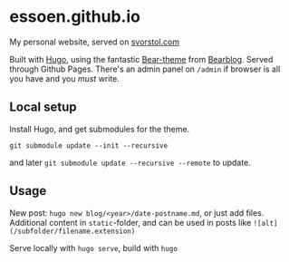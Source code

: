 # essoen.github.io
My personal website, served on [svorstol.com](https://www.svorstol.com/)

Built with [Hugo](https://gohugo.io/), using the fantastic [Bear-theme](https://github.com/janraasch/hugo-bearblog) from [Bearblog](https://bearblog.dev). Served through Github Pages. There's an admin panel on `/admin` if browser is all you have and you _must_ write.

## Local setup
Install Hugo, and get submodules for the theme.

`git submodule update --init --recursive`

and later `git submodule update --recursive --remote` to update.


## Usage
New post: `hugo new blog/<year>/date-postname.md`, or just add files. 
Additional content in `static`-folder, and can be used in posts like `![alt](/subfolder/filename.extension)`

Serve locally with `hugo serve`, build with `hugo`

